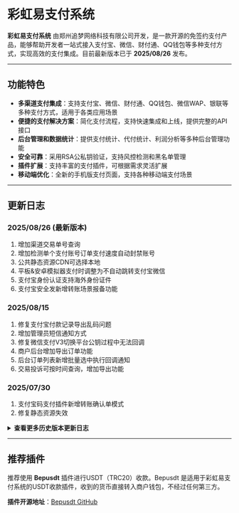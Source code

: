 # 彩虹易支付系统

**彩虹易支付系统** 由郑州追梦网络科技有限公司开发，是一款开源的免签约支付产品，能够帮助开发者一站式接入支付宝、微信、财付通、QQ钱包等多种支付方式，实现高效的支付集成。目前最新版本已于 **2025/08/26** 发布。

---

## 功能特色

- **多渠道支付集成**：支持支付宝、微信、财付通、QQ钱包、微信WAP、银联等多种支付方式，适用于各类应用场景
- **便捷的支付解决方案**：简化支付流程，支持快速集成和上线，提供完整的API接口
- **后台管理和数据统计**：提供支付统计、代付统计、利润分析等多种后台管理功能
- **安全可靠**：采用RSA公私钥验证，支持风控检测和黑名单管理
- **插件扩展**：支持丰富的支付插件，可根据需求灵活扩展
- **移动端优化**：全新的手机版支付页面，支持各种移动端支付场景

---

## 更新日志

### 2025/08/26 (最新版本)
1. 增加渠道交易单号查询
2. 增加检测单个支付账号订单支付速度自动封禁账号
3. 公共静态资源CDN可选择本地
4. 平板&安卓模拟器支付时调整为不自动跳转支付宝微信
5. 支付宝身份认证支持海外身份证件
6. 支付宝安全发新增转账场景报备功能

### 2025/08/15
1. 修复支付宝付款记录导出乱码问题
2. 增加管理员短信通知方式
3. 修复微信支付V3切换平台公钥过程中无法回调
4. 商户后台增加导出订单功能
5. 后台订单列表新增批量选中执行回调通知
6. 交易投诉可按时间查询，增加导出功能

### 2025/07/30
1. 支付宝码支付插件新增转账确认单模式
2. 修复静态资源失效

<details>
<summary><strong>查看更多历史版本更新日志</strong></summary>

### 2025/07/24
1. 风控检测增加直付通结算失败自动关闭支付通道
2. 用户组通道选择，增加顺序可用通道、首个可用通道
3. 支付通道设置支持限制日订单数量
4. 用户可自行设置最大与最小支付金额限制
5. 修复使用轮询组时可能无法支付问题

### 2025/07/12
1. 增加企业微信/钉钉/飞书群机器人通知
2. 用户组支付通道增加"随机可用轮询组"
3. 增加支付用户每日支付限额设定
4. 后台订单列表支持直付通批量结算

### 2025/06/24
1. 新增导入Excel批量转账功能
2. 商户直清模式订单退款可同时退手续费
3. 付款记录页面增加统计
4. 支持设置自定义分账描述
5. 修复合单支付时的分账
6. 邀请返现可改为每天定时返现一次

### 2025/06/02
1. 分账规则支持同时分账给多个人
2. 付款管理新增创建红包功能
3. 付款支持设置手动转账模式，增加"待处理"状态
4. 新增导出付款记录功能
5. 新增云喇叭语音播报对接功能
6. 调整后台菜单布局
7. 修复代付高并发导致资金风险问题
8. 修复部分其他已知问题

### 2025/05/14
1. 优化聚合收款码，支持银联JS支付，更多间连支付增加JS支付
2. 修复部分间连支付无法使用微信商家小票跳转

### 2025/04/15
1. 后台资金明细支持导出
2. 后台增加用户列表导出
3. 风控设置增加根据下单异常提示关键词自动关闭支付通道
4. 修复微信支付V3切换平台公钥无法回调问题
5. 新增汇联新版、海科等支付插件

### 2025/04/01
1. 增加支付用户IP统计页面
2. 增加用户组到期短信邮件提醒
3. 用户列表增加高级搜索与排序
4. 商户授权域名支持批量操作
5. 支付账号黑名单支持填写手机号码
6. 订单详情窗口增加显示退款时间
7. 优化合单支付逻辑，可查看子订单列表

### 2025/03/14
1. 用户组购买支持设置可见范围
2. 黑名单支持批量删除
3. 支付宝直付通/微信收付通支持设置延迟结算
4. 优化后台商户编辑页面
5. 部分间连支付插件增加支付宝JS支付
6. 若分账规则对应支付通道是平台代收，且填写"商户ID"的情况下，分账成功会自动扣除商户余额

### 2025/03/08
1. 优化分账规则管理，支持开启状态修改接收方
2. 分账订单支持批量提交分账、回退、修改状态
3. 分账订单增加统计功能
4. 商户资金明细增加统计功能
5. 支付宝/微信官方分账支持同时分给多人
6. 后台订单列表支持按金额范围搜索
7. 修复收银台订单偶尔通道错乱问题

### 2025/02/20
1. 新增网页跳转支付宝小程序支付(小程序源码在操作手册下载)
2. 新增订单回调失败检测风控
3. 新增商户保证金功能
4. 可独立配置支付宝网页快捷登录通道
5. 新增支付宝支付前获取用户手机号

### 2025/02/08
1. 修复一个安全漏洞
2. 更新部分支付插件
3. 用户中心支持查看更多订单统计信息
4. 增加订单连续通知失败自动禁用商户支付

### 2025/01/23
1. 支持微信支付新版商家转账接口
2. 添加分账规则支持选择子通道
3. 新增商户承担退款手续费模式
4. 注册后结算账号可改成非必填
5. 优化商户支付统计页面

### 2024/12/18
1. 修复一个安全漏洞
2. 优化商户进件后充值余额逻辑

### 2024/11/29
1. 新增极验4.0滑动验证码，支持3.0和4.0切换
2. 新增盛付通、支付宝国际版等插件

### 2024/10/31
1. 新增商户余额不足提醒
2. 商户支持设置结算预留余额
3. 中转代理支持测试连通性
4. 订单列表新增订单统计展示
5. 部分间连支付支持查看用户交易单号
6. 微信支付V3插件支持新的平台公钥模式
7. 新增拉卡拉、火脸支付、银盛e企通等插件

### 2024/09/14
1. 优化后台登录失败IP检测机制
2. PayPal支持自定义支付货币与汇率

### 2024/08/29
1. 付款记录管理支持批量操作
2. 优化数据清理功能
3. 修复了一些已知问题

### 2024/07/21 (重要更新)
1. 更新全新的V2版API接口，使用RSA公私钥验证
2. 支持通过接口发起代付转账、退款、查询
3. 支持通过接口发起付款码支付、JSAPI支付、APP支付
4. 订单退款支持多次部分金额退款
5. 针对插件开发者：取消支付插件配置项数量限制，配置项名称可完全自定义，预留计划任务方法与后台管理方法

**注：更新后Nginx需要重新配置伪静态！**

### 2024/07/07
1. 更新静态资源CDN列表

### 2024/05/01
1. 更换全新的手机版支付页面风格
2. 聚合收款码支持填写备注
3. 后台支付统计新增利润、代付统计
4. 删除结算记录支持直接退回商户金额

### 2024/03/31
1. 商户支付统计支持日期范围查询
2. 修复进件商户聚合收款码支付问题

### 2024/03/21
1. 修复进件商户相关支付问题
2. 代付支持查询转账凭证

### 2024/03/01
1. 支持微信转账到银行卡接口
2. 优化手机扫码跳转逻辑
3. 支付宝电脑网站支付兼容手机

### 2024/01/18
1. 优化用户中心收入统计显示
2. 后台登录增加失败次数限制

### 2024/01/06
1. 更新微信商家小票页面样式
2. 云闪付扫码支付支持直接跳转云闪付APP
3. 增加杉德、付呗支付插件

### 2023/12/19
1. 更新PayPal、汇付、虎皮椒插件

### 2023/12/07
1. 新增使用邀请码注册功能
2. 修复随机增减金额出现多位小数的问题

### 2023/11/08
1. 新增邀请返现功能，后台可设置返现比例
2. 支持单独给用户组开启代付、邀请返现功能
3. 可设置代付手续费与日最大代付笔数限制
4. 手动提现可设置日最大申请次数限制

### 2023/10/12
1. 新增邮件提醒功能，支持给用户发订单、结算等邮件通知
2. 支持给管理员发送提现、域名审核等邮件通知
3. 支持设置手续费最低扣除金额
4. 修复了其他一些已知问题

### 2023/09/25
1. 新增支付宝红包支付插件
2. 新增支付宝APP支付转H5支付
3. 更新了几个支付插件

### 2023/08/31
1. 新增微信公众号消息提醒功能
2. 重构转账付款功能，支持通过插件扩展
3. 商户后台新增代付功能
4. 后台新增付款记录列表
5. 支付宝插件新增预授权支付
6. 优化支付通道列表，支持翻页与快速复制通道
7. 新增创建订单人机验证，防止被恶意创建订单
8. 修复其他一些已知问题

### 2023/06/30
1. 跳转微信客服支持多企业多客服轮询
2. 新增黑名单列表，从订单界面可一键添加
3. 新增商户订单支付成功率检测
4. 新增通道订单连续失败检测

**（升级前先备份之前的黑名单列表）**

### 2023/06/17
1. 新增H5页面跳转微信客服支付功能
2. 优化缓存机制

### 2023/05/09
1. 优化微信跳转浏览器提示页面
2. 微信小程序支持自定义页面路径
3. 对接其他易支付支持API退款

### 2023/04/17
1. 后台增加获取用户标识功能
2. 增加商户自定义子通道功能

### 2023/03/31
1. 优化支付宝、微信、QQ钱包对接SDK
2. 新增支付宝直付通插件
3. 新增支付宝、微信分账功能
4. 新增短信宝接口

### 2023/03/24
新增汇付斗拱、新生支付、富友支付插件

### 2022/12/05
1. 支持导出网商银行批量转账表格、微信批量转账表格
2. 用户组购买可以设定有效期
3. 新增/修复部分支付插件
4. 修复短信验证码重复使用漏洞

### 2022/11/12
1. 企业付款页面支持手动选通道
2. 优化微信扫码页面，支持手机端支付

### 2022/09/30
1. 优化openid获取页面
2. 支付宝服务商商户token支持扫码获取
3. 修复支付宝插件无法部分退款

</details>

---

## 推荐插件

推荐使用 **Bepusdt** 插件进行USDT（TRC20）收款。Bepusdt 是适用于彩虹易支付系统的USDT收款插件，收到的货币直接转入商户钱包，不经过任何第三方。

**插件开源地址**：[Bepusdt GitHub](https://github.com/v03413/bepusdt)

